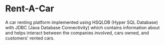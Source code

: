 # Rent-A-Car
A car renting platform implemented using HSQLDB (Hyper SQL Database) with JDBC (Java Database Connectivity) which contains information about and helps interact between the companies involved, cars owned, and customers' rented cars.
